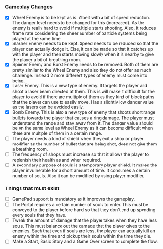 ### Gameplay Changes

- [X] Wheel Enemy is to be kept as is. Albeit with a bit of speed reduction. The danger level needs to be changed for this (increased). As the enemy is really hard to avoid if multiple starts shooting. Also, it reduces frame rate considering the sheer number of particle systems being played at the same time.
- [X] Slasher Enemy needs to be kept. Speed needs to be reduced so that the player can actually dodge it. Else, it can be made so that it catches up with the player and then starts moving slowly  when it is nearby to give the player a bit of breathing room.
- [X] Spinner Enemy and Burst Enemy needs to be removed. Both of them are pretty similar to the Wheel Enemy and also they do not offer as much challenge. Instead 2 more different types of enemy must come into being.
- [X] Laser Enemy. This is a new type of enemy. It targets the player and shoot a laser beam directed at them. This is will make it difficult for the player to avoid if there are multiple of them as they kind of block paths that the player can use to easily move. Has a slightly low danger value as the lasers can be avoided easily.
- [X] Bomb Enemy. This is also a new type of enemy that shoots short range bullets towards the player that causes a ring damage. The player must understand the range and stay away from it. The danger value should be on the same level as Wheel Enemy as it can become difficult when there are multiple of them in a certain range.
- [ ] The player needs a kind of shield when they exit a shop or player modifier as the number of bullet that are being shot, does not give them a breathing room.
- [ ] The frequency of shops must increase so that it allows the player to replenish their health as and when required.
- [ ] A secondary purpose of souls is a temporary player shield. It makes the player invulnerable for a short amount of time. It consumes a certain number of souls. Also it can be modified by using player modifier.

### Things that must exist

- [ ] GamePad support is mandatory as it improves the gameplay.
- [ ] The Portal requires a certain number of souls to enter. This must be conveyed to the player before hand so that they don't end up spending every souls that they have.
- [ ] Tweak the amount of damage that the player takes when they have less souls. This must balance out the damage that the player gives to the enemies. Such that even if souls are less, the player can actually kill an enemy within the time and pickup their souls within the time they die.
- [ ] Make a Start, Basic Story and a Game Over screen to complete the flow.

